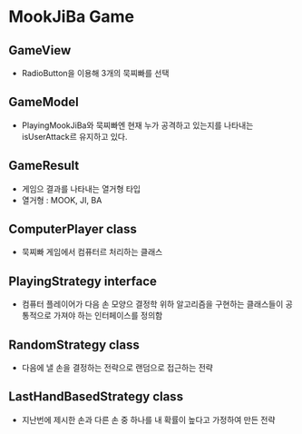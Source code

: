 # MookJiBa Game

## GameView
- RadioButton을 이용해 3개의 묵찌빠를 선택

## GameModel
- PlayingMookJiBa와 묵찌빠엔 현재 누가 공격하고 있는지를 나타내는 isUserAttack르 유지하고 있다.

## GameResult
- 게임으 결과를 나타내는 열거형 타입
- 열거형 : MOOK, JI, BA

## ComputerPlayer class
- 묵찌빠 게임에서 컴퓨터르 처리하는 클래스

## PlayingStrategy interface
- 컴퓨터 플레이어가 다음 손 모양으 결정학 위하 알고리즘을 구현하는 클래스들이 공통적으로 가져야 하는 인터페이스를 정의함

## RandomStrategy class
- 다음에 낼 손을 결정하는 전략으로 랜덤으로 접근하는 전략

## LastHandBasedStrategy class
- 지난번에 제시한 손과 다른 손 중 하나를 내 확률이 높다고 가정하여 만든 전략
